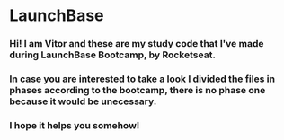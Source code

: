 # LaunchBase

### Hi! I am Vitor and these are my study code that I've made during LaunchBase Bootcamp, by Rocketseat.

### In case you are interested to take a look I divided the files in phases according to the bootcamp, there is no phase one because it would be unecessary.
### I hope it helps you somehow!
